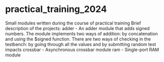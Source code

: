 # practical_training_2024
Small modules written during the course of practical training
Brief description of the projects:
adder - An adder module that adds signed numbers. The module implements two ways of addition: by concatenation and using the $signed function. There are two ways of checking in the testbench: by going through all the values and by submitting random test impacts
crossbar - Asynchronous crossbar module
ram - Single-port RAM module
